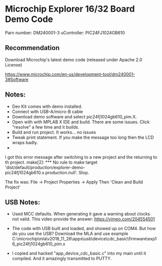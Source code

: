 Microchip Explorer 16/32 Board Demo Code
========================================

Parn number: DM240001-3
uController: PIC24FJ1024GB610

Recommendation
--------------
Download Microchip's latest demo code (released under Apache 2.0 License)

https://www.microchip.com/en-us/development-tool/dm240001-3#Software

Notes:
------
* Dev Kit comes with demo installed.
* Connect with USB-A/micro-B cable
* Download demo software and select pic24fj1024gb610_pim.X.
* Open with with MPLAB X IDE and build. There are some issues. Click "resolve" a few time and it builds.
* Build and run project.  It works... no issues
* Tweak print statement.  If you make the message too long then the LCD wraps badly.
* 

I got this error message after switching to a new project and the returning to th project.
make[2]: *** No rule to make target 'dist/default/production/explorer-demo-pic24fj1024gb610.x.production.null'.  Stop.

The fix was: File -> Project Properties -> Apply
Then 'Clean and Build Project'

USB Notes:
----------
* Used MCC defaults. When generating it gave a warning about clocks not valid.  This video provide the answer: https://vimeo.com/204554501

* The code with USB built and loaded, and showed up on COM4. But how do you use the USB?  Download the MLA and use example 
C:\microchip\mla\v2018_11_26\apps\usb\device\cdc_basic\firmware\exp16_pic24fj1024gb610_pim.x

* I copied and hacked "app_device_cdc_basic.c" into my main until it compiled. And it amazingly transmitted to PUTTY.
